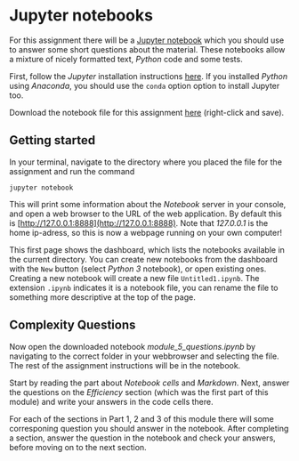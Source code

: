 
# Jupyter notebooks

For this assignment there will be a [Jupyter notebook](http://jupyter.org/)
which you should use to answer some short questions about the material. These
notebooks allow a mixture of nicely formatted text, *Python* code and some
tests. 

First, follow the *Jupyter* installation instructions
[here](https://jupyter.org/install). If you installed *Python* using
*Anaconda*, you should use the `conda` option option to install Jupyter too.

Download the notebook file for this assignment [here](module_5_questions.ipynb)
(right-click and save).

## Getting started

In your terminal, navigate to the directory where you placed the file for the
assignment and run the command
    
    jupyter notebook

This will print some information about the *Notebook* server in your console,
and open a web browser to the URL of the web application. By default this is
[http://127.0.0.1:8888](http://127.0.0.1:8888). Note that *127.0.0.1* is the
home ip-adress, so this is now a webpage running on your own computer!

This first page shows the dashboard, which lists the notebooks available in the
current directory. You can create new notebooks from the dashboard with the
`New` button (select *Python 3* notebook), or open existing ones. Creating a
new notebook will create a new file `Untitled1.ipynb`. The extension `.ipynb`
indicates it is a notebook file, you can rename the file to something more
descriptive at the top of the page.


## Complexity Questions

Now open the downloaded notebook *module_5_questions.ipynb* by navigating to
the correct folder in your webbrowser and selecting the file. The rest of the
assignment instructions will be in the notebook.

Start by reading the part about *Notebook cells* and *Markdown*. Next, answer
the questions on the *Efficiency* section (which was the first part of this
module) and write your answers in the code cells there.

For each of the sections in Part 1, 2 and 3 of this module there will some
corresponing question you should answer in the notebook. After completing a
section, answer the question in the notebook and check your answers, before
moving on to the next section.

